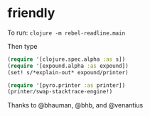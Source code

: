 # friendly

To run:
`clojure -m rebel-readline.main`

Then type

```clojure
(require '[clojure.spec.alpha :as s])
(require '[expound.alpha :as expound])
(set! s/*explain-out* expound/printer)

(require '[pyro.printer :as printer])
(printer/swap-stacktrace-engine!)
```

Thanks to @bhauman, @bhb, and @venantius
